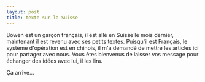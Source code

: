 ```yaml
---
layout: post
title: texte sur la Suisse
---
```


<p>Bowen est un garçon français, il est allé en Suisse le mois dernier, maintenant il est revenu avec ses petits textes. Puisqu&#39;il est Français, le système d&#39;opération est en chinois, il m&#39;a demandé de mettre les articles ici pour partager avec nous. Vous êtes bienvenus de laisser vos message pour échanger des idées avec lui, il les lira. </p>
<p>Ça arrive&#8230; </p>
<p></p>
